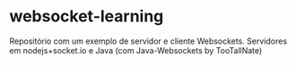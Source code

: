websocket-learning
==================

Repositório com um exemplo de servidor e cliente Websockets. Servidores em nodejs+socket.io e Java (com Java-Websockets by TooTallNate)
